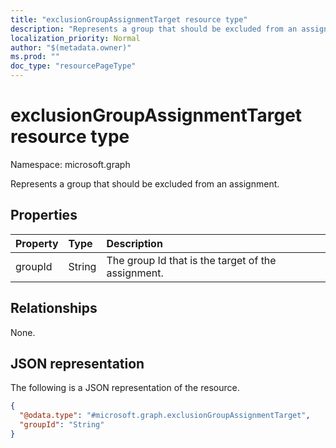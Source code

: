 ```yaml
---
title: "exclusionGroupAssignmentTarget resource type"
description: "Represents a group that should be excluded from an assignment."
localization_priority: Normal
author: "$(metadata.owner)"
ms.prod: ""
doc_type: "resourcePageType"
---
```


# exclusionGroupAssignmentTarget resource type

Namespace: microsoft.graph

Represents a group that should be excluded from an assignment.

## Properties

| Property | Type   | Description                                        |
| :------- | :----- | :------------------------------------------------- |
| groupId  | String | The group Id that is the target of the assignment. |

## Relationships

None.

## JSON representation

The following is a JSON representation of the resource.

<!-- {
  "blockType": "resource",
  "@odata.type": "microsoft.graph.exclusionGroupAssignmentTarget",
}
-->

```json
{
  "@odata.type": "#microsoft.graph.exclusionGroupAssignmentTarget",
  "groupId": "String"
}
```
